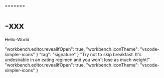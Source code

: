 
=======
# -xxx

Hello-World




  "workbench.editor.revealIfOpen": true,
    "workbench.iconTheme": "vscode-simpler-icons"
}
 "tag": "signature"
}
"Try not to skip breakfast. It's undesirable in an eating regimen and you won't lose as much weight!" 
  "workbench.editor.revealIfOpen": true,
    "workbench.iconTheme": "vscode-simpler-icons"
}








